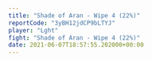 ```yaml
---
title: "Shade of Aran - Wipe 4 (22%)"
reportCode: "3yBH12jdCP9bLTYJ"
player: "Lght"
fight: "Shade of Aran - Wipe 4 (22%)"
date: 2021-06-07T18:57:55.202000+00:00
---
```

